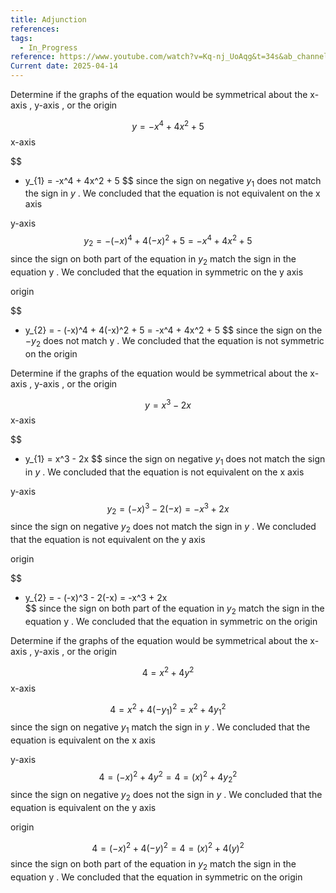 ```yaml
---
title: Adjunction
references: 
tags:
  - In_Progress
reference: https://www.youtube.com/watch?v=Kq-nj_UoAqg&t=34s&ab_channel=Mathispower4u
Current date: 2025-04-14
---
```

Determine if the graphs of the equation would be symmetrical about the x-axis , y-axis , or the origin 


$$
y = -x^4  + 4x^2  + 5 
$$
x-axis 

$$
 - y_{1} = -x^4  + 4x^2  + 5 
$$
since the sign  on negative  $y_{1}$ does not  match the sign in  $y$ . We concluded that  the equation is not equivalent on the x axis 

y-axis 
$$
  y_{2} =  -  (-x)^4  + 4(-x)^2  + 5   =  -x^4  + 4x^2  + 5 
$$
since the sign on both part of the equation in $y_{2}$  match the sign in the equation y . We concluded that the equation in symmetric on the y axis 

origin 

$$
 -  y_{2} =  -  (-x)^4  + 4(-x)^2  + 5   =  -x^4  + 4x^2  + 5
$$
since the sign on the $-y_{2}$ does not match   y   . We concluded that the equation is not symmetric on the origin 






Determine if the graphs of the equation would be symmetrical about the x-axis , y-axis , or the origin 


$$
y  = x^3  - 2x 
$$
x-axis 

$$
 - y_{1} = x^3  - 2x 
$$
since the sign  on negative  $y_{1}$ does not  match the sign in  $y$ . We concluded that  the equation is not equivalent on the x axis 

y-axis 
$$
  y_{2} =  (-x)^3  - 2(-x)    = -x^3  + 2x 
$$
since the sign  on negative  $y_{2}$ does not  match the sign in  $y$ . We concluded that  the equation is not equivalent on the y axis 

origin 

$$
 - y_{2} =  -    (-x)^3  - 2(-x)      =  -x^3  + 2x  
$$
since the sign on both part of the equation in $y_{2}$  match the sign in the equation y . We concluded that the equation in symmetric on the origin 









Determine if the graphs of the equation would be symmetrical about the x-axis , y-axis , or the origin 


$$
4  = x^2 + 4y^2  
$$
x-axis 

$$
  4  = x^2 + 4(-y_{1})^2 =    x^2 + 4y_{1}^2 
$$
since the sign  on negative  $y_{1}$    match the sign in  $y$ . We concluded that  the equation is  equivalent on the x axis 

y-axis 
$$
4  = (-x)^2 + 4y^2    = 4  = (x)^2 + 4y_{2}^2  
$$
since the sign  on negative  $y_{2}$ does not   the sign in  $y$ . We concluded that  the equation is  equivalent on the y axis 

origin 

$$
4  = (-x)^2 + 4(-y)^2    = 4  = (x)^2 + 4(y)^2  
$$
since the sign on both part of the equation in $y_{2}$  match the sign in the equation y . We concluded that the equation in symmetric on the origin 
